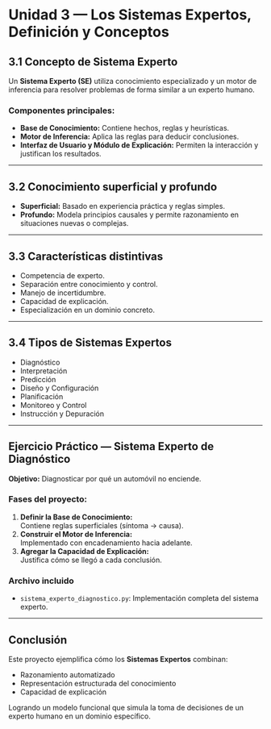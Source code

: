 # Unidad 3 — Los Sistemas Expertos, Definición y Conceptos

## 3.1 Concepto de Sistema Experto
Un **Sistema Experto (SE)** utiliza conocimiento especializado y un motor de inferencia
para resolver problemas de forma similar a un experto humano.

### Componentes principales:
- **Base de Conocimiento:** Contiene hechos, reglas y heurísticas.
- **Motor de Inferencia:** Aplica las reglas para deducir conclusiones.
- **Interfaz de Usuario y Módulo de Explicación:** Permiten la interacción y justifican los resultados.

---

## 3.2 Conocimiento superficial y profundo
- **Superficial:** Basado en experiencia práctica y reglas simples.
- **Profundo:** Modela principios causales y permite razonamiento en situaciones nuevas o complejas.

---

## 3.3 Características distintivas
- Competencia de experto.  
- Separación entre conocimiento y control.  
- Manejo de incertidumbre.  
- Capacidad de explicación.  
- Especialización en un dominio concreto.

---

## 3.4 Tipos de Sistemas Expertos
- Diagnóstico  
- Interpretación  
- Predicción  
- Diseño y Configuración  
- Planificación  
- Monitoreo y Control  
- Instrucción y Depuración

---

## Ejercicio Práctico — Sistema Experto de Diagnóstico

**Objetivo:** Diagnosticar por qué un automóvil no enciende.

### Fases del proyecto:
1. **Definir la Base de Conocimiento:**  
   Contiene reglas superficiales (síntoma → causa).  
2. **Construir el Motor de Inferencia:**  
   Implementado con encadenamiento hacia adelante.  
3. **Agregar la Capacidad de Explicación:**  
   Justifica cómo se llegó a cada conclusión.

### Archivo incluido
- `sistema_experto_diagnostico.py`: Implementación completa del sistema experto.

---

## Conclusión
Este proyecto ejemplifica cómo los **Sistemas Expertos** combinan:
- Razonamiento automatizado  
- Representación estructurada del conocimiento  
- Capacidad de explicación  

Logrando un modelo funcional que simula la toma de decisiones de un experto humano en un dominio específico.
